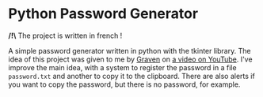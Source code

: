 # Python Password Generator
__/!\\__ The project is written in french !


A simple password generator written in python with the tkinter library. The idea of this project was given to me by [Graven](https://www.youtube.com/user/Gravenilvectuto) on [a video on YouTube](https://youtu.be/N4M4W7JPOL4). I've improve the main idea, with a system to register the password in a file `password.txt` and another to copy it to the clipboard. There are also alerts if you want to copy the password, but there is no password, for example.
